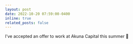 ```yaml
---
layout: post
date: 2022-10-20 07:59:00-0400
inline: true
related_posts: false
---
```


I've accepted an offer to work at Akuna Capital this summer 🤝
